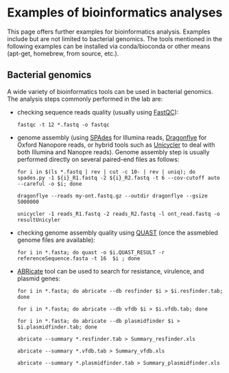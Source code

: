 # Examples of bioinformatics analyses
This page offers further examples for bioinformatics analysis. Examples include but are not limited to bacterial genomics.
The tools mentioned in the following examples can be installed via conda/bioconda or other means (apt-get, homebrew, from source, etc.).

## Bacterial genomics
A wide variety of bioinformatics tools can be used in bacterial genomics. The analysis steps commonly performed in the lab are:
- checking sequence reads quality (usually using [FastQC](https://github.com/s-andrews/FastQC)):
  
  `fastqc -t 12 *.fastq -o fastqc`
- genome assembly (using [SPAdes](https://github.com/ablab/spades) for Illumina reads, [Dragonflye](https://github.com/rpetit3/dragonflye) for Oxford Nanopore reads, or hybrid tools such as [Unicycler](https://github.com/rrwick/Unicycler) to deal with both Illumina and Nanopre reads). Genome assembly step is usually performed directly on several paired-end files as follows:
  
  `for i in $(ls *.fastq | rev | cut -c 10- | rev | uniq); do spades.py -1 ${i}_R1.fastq -2 ${i}_R2.fastq -t 6 --cov-cutoff auto --careful -o $i; done`

  `dragonflye --reads my-ont.fastq.gz --outdir dragonflye --gsize 5000000`

  `unicycler -1 reads_R1.fastq -2 reads_R2.fastq -l ont_read.fastq -o resultUnicyler`
- checking genome assembly quality using [QUAST](https://github.com/ablab/quast) (once the assmebled genome files are available):

  `for i in *.fasta; do quast -o $i.QUAST_RESULT -r referenceSequence.fasta -t 16  $i ; done`
- [ABRicate](https://github.com/tseemann/abricate) tool can be used to search for resistance, virulence, and plasmid genes:

  `for i in *.fasta; do abricate --db resfinder $i > $i.resfinder.tab; done`
  
  `for i in *.fasta; do abricate --db vfdb $i > $i.vfdb.tab; done`

  `for i in *.fasta; do abricate --db plasmidfinder $i > $i.plasmidfinder.tab; done`

  `abricate --summary *.resfinder.tab > Summary_resfinder.xls`

  `abricate --summary *.vfdb.tab > Summary_vfdb.xls`

  `abricate --summary *.plasmidfinder.tab > Summary_plasmidfinder.xls`
  

